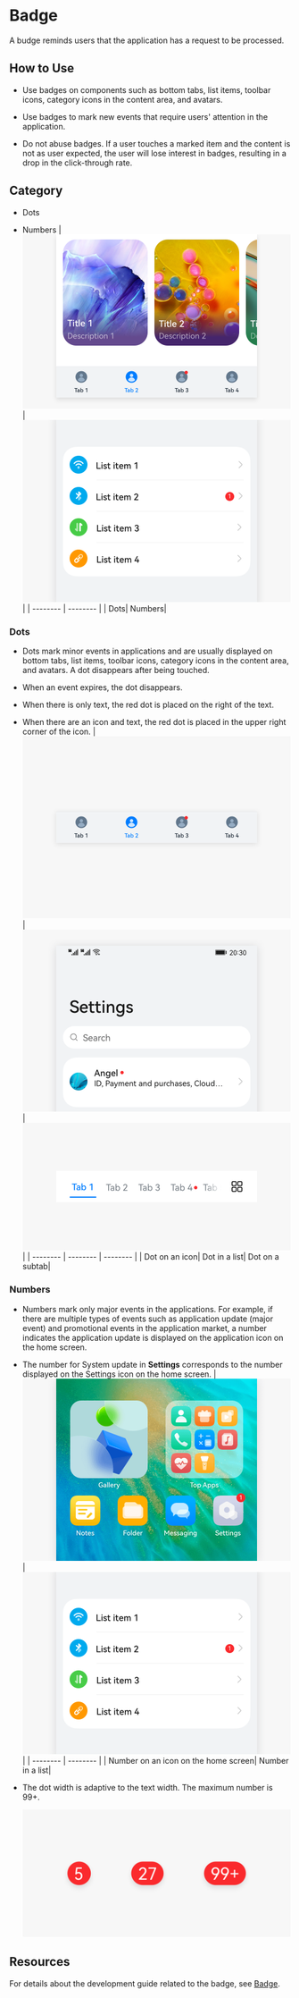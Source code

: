 # Badge

A budge reminds users that the application has a request to be processed.


## How to Use

- Use badges on components such as bottom tabs, list items, toolbar icons, category icons in the content area, and avatars.

- Use badges to mark new events that require users' attention in the application.

- Do not abuse badges. If a user touches a marked item and the content is not as user expected, the user will lose interest in badges, resulting in a drop in the click-through rate.


## Category

- Dots

- Numbers
    | ![badge_sub_1](figures/badge_sub_1.png) | ![badge_sub_2](figures/badge_sub_2.png)  |
  | -------- | -------- |
  | Dots| Numbers|


### Dots

- Dots mark minor events in applications and are usually displayed on bottom tabs, list items, toolbar icons, category icons in the content area, and avatars. A dot disappears after being touched.

- When an event expires, the dot disappears.

- When there is only text, the red dot is placed on the right of the text.

- When there are an icon and text, the red dot is placed in the upper right corner of the icon.
    |![1_en-us_image_0000001517133786.png](figures/1_en-us_image_0000001517133786.png) |![2_en-us_image_0000001568412853.png](figures/2_en-us_image_0000001568412853.png) |![1_en-us_image_0000001517612916.png](figures/1_en-us_image_0000001517612916.png) |
  | -------- | -------- | -------- |
  | Dot on an icon| Dot in a list| Dot on a subtab|


### Numbers

- Numbers mark only major events in the applications. For example, if there are multiple types of events such as application update (major event) and promotional events in the application market, a number indicates the application update is displayed on the application icon on the home screen.

- The number for System update in **Settings** corresponds to the number displayed on the Settings icon on the home screen. 
    | ![numbers-1](figures/numbers-1.png)|![numbers-2](figures/numbers-2.png) |
  | -------- | -------- |
  | Number on an icon on the home screen| Number in a list|

- The dot width is adaptive to the text width. The maximum number is 99+.

  ![numbers-specifications](figures/numbers-specifications.png)


## Resources

For details about the development guide related to the badge, see [Badge](../../application-dev/reference/arkui-ts/ts-container-badge.md).
